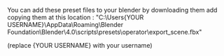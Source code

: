 You can add these preset files to your blender by downloading them add copying them at this location :
"C:\Users\{YOUR USERNAME}\AppData\Roaming\Blender Foundation\Blender\4.0\scripts\presets\operator\export_scene.fbx"

(replace {YOUR USERNAME} with your username)
